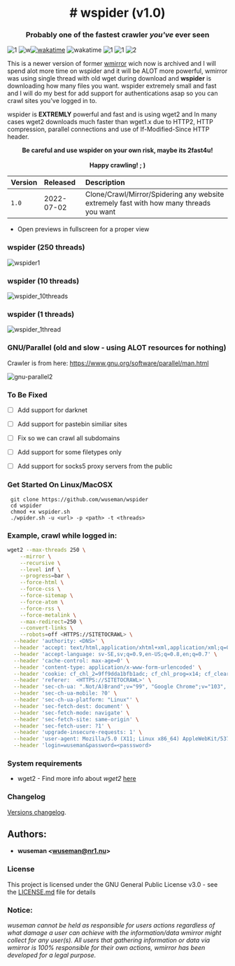 <p align="center">
  <h1 align="center"># wspider (v1.0)</h1>
  <h3 align="center">Probably one of the fastest crawler <i>you've</i> ever seen</h3>


![1](https://img.shields.io/badge/wspider%20version-v1.0-orange) ![w](https://img.shields.io/badge/wuseman-%40Nr1-ff69b4)[![wakatime](https://wakatime.com/badge/user/7c0c8150-9f8e-402d-a34f-2539fea9f88e/project/8e3282b8-ff0d-4680-a385-7b7cc66954bf.svg)](https://wakatime.com/badge/user/7c0c8150-9f8e-402d-a34f-2539fea9f88e/project/8e3282b8-ff0d-4680-a385-7b7cc66954bf) ![wakatime](https://img.shields.io/github/last-commit/wuseman/wspider?color=purple&label=wspider%20last%20commit&logo=wspider) ![1](https://img.shields.io/github/contributors/wuseman/wspider?color=lightgreen&label=wspider%20contributors) ![1](https://img.shields.io/github/languages/code-size/wuseman/wspider?label=wspider%20size) ![2](https://img.shields.io/github/issues-raw/wuseman/wspider?color=red&label=wspider%20issues&logo=wspider&logoColor=red)

</p>




This is a newer version of former [wmirror](https://github.com/wuseman/wmirror) wich now is archived and I will spend alot more time on wspider and it will be ALOT more powerful, wmirror was using single thread with old wget during download and **wspider** is downloading how many files you want. wspider extremely small and fast and I will do my best for add support for authentications asap so you can crawl sites you've logged in to.

wspider is **EXTREMLY** powerful and fast and is using wget2 and In many cases wget2 downloads much faster than wget1.x due to HTTP2, HTTP compression, parallel connections and use of If-Modified-Since HTTP header.

<p align="center">
<b>Be careful and use wspider on your own risk, maybe its 2fast4u!</b><br><br>
<b>Happy crawling! ; )</b>
</p>

| Version            |  Released      | Description                          |
| :----------------- | :------------- | :---------------------------------- | 
| `1.0`              |  2022-07-02    | Clone/Crawl/Mirror/Spidering any website extremely fast with how many threads you want   | 

* Open previews in fullscreen for a proper view

### wspider (250 threads)

![wspider1](https://user-images.githubusercontent.com/26827453/178808318-e8a671b5-698f-4d40-b965-ed0bb6246953.gif)

### wspider (10 threads)

![wspider_10threads](https://user-images.githubusercontent.com/26827453/178815097-e9760ddf-28f6-4313-a6d3-a98ecf4de938.gif)


### wspider (1 threads)

![wspider_1thread](https://user-images.githubusercontent.com/26827453/178814816-d5ba5fc6-4fcc-4bef-8d35-a4123d3a3857.gif)


### GNU/Parallel (old and slow - using ALOT resources for nothing)

Crawler is from here: https://www.gnu.org/software/parallel/man.html

![gnu-parallel2](https://user-images.githubusercontent.com/26827453/178814053-5ecb5e50-988b-4d78-8058-096b7eabc2d1.gif)

### To Be Fixed

- [ ] Add support for darknet
- [ ] Add support for pastebin similiar sites
- [ ] Fix so we can crawl all subdomains
- [ ] Add support for some filetypes only 
- [ ] Add support for socks5 proxy servers from the public


### Get Started On Linux/MacOSX

     git clone https://github.com/wuseman/wspider
     cd wspider
     chmod +x wspider.sh
     ./wpider.sh -u <url> -p <path> -t <threads>


### Example, crawl while logged in:

```sh
wget2 --max-threads 250 \
    --mirror \
    --recursive \
    --level inf \
    --progress=bar \
    --force-html \
    --force-css \
    --force-sitemap \
    --force-atom \
    --force-rss \
    --force-metalink \
    --max-redirect=250 \
    --convert-links \
    --robots=off <HTTPS://SITETOCRAWL> \
  --header 'authority: <DNS>' \
  --header 'accept: text/html,application/xhtml+xml,application/xml;q=0.9,image/avif,image/webp,image/apng,*/*;q=0.8,application/signed-exchange;v=b3;q=0.9' \
  --header 'accept-language: sv-SE,sv;q=0.9,en-US;q=0.8,en;q=0.7' \
  --header 'cache-control: max-age=0' \
  --header 'content-type: application/x-www-form-urlencoded' \
  --header 'cookie: cf_chl_2=9ff9dda1bfb1adc; cf_chl_prog=x14; cf_clearance=Alfd7kcY1L5KOTx2uI5Stu8X7SRWc96O3zPy6B84gAY-1658091341-0-150; xf_csrf=C9CsA8IsEEy3FTS6; _ga=GA1.2.2033614628.1658091287; _gid=GA1.2.859525534.1658091287' \
  --header 'referer:  <HTTPS://SITETOCRAWL>' \
  --header 'sec-ch-ua: ".Not/A)Brand";v="99", "Google Chrome";v="103", "Chromium";v="103"' \
  --header 'sec-ch-ua-mobile: ?0' \
  --header 'sec-ch-ua-platform: "Linux"' \
  --header 'sec-fetch-dest: document' \
  --header 'sec-fetch-mode: navigate' \
  --header 'sec-fetch-site: same-origin' \
  --header 'sec-fetch-user: ?1' \
  --header 'upgrade-insecure-requests: 1' \
  --header 'user-agent: Mozilla/5.0 (X11; Linux x86_64) AppleWebKit/537.36 (KHTML, like Gecko) Chrome/103.0.0.0 Safari/537.36' \
  --header 'login=wuseman&password=<passsword> 
```

### System requirements

- wget2     - Find more info about _wget2_ [here](https://gitlab.com/gnuwget/wget2)

### Changelog

[Versions changelog](CHANGELOG.md).

## Authors: 

* **wuseman <wuseman@nr1.nu\>** 


### License

This project is licensed under the GNU General Public License v3.0 - see the [LICENSE.md](LICENSE.md) file for details

### Notice:

_wuseman cannot be held as responsible for users actions regardless of what damage a user can achieve with the information/data wmirror might collect for any user(s). All users that  gathering information or data via wmirror is 100% responsible for their own actions, wmirror has been developed for a legal purpose._
